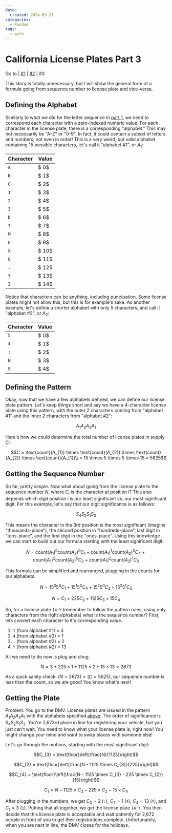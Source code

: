 ```yaml
---
date:
  created: 2024-09-27
categories:
  - Random
tags:
  - math
---
```

# California License Plates Part 3

Go to
| [\#1](./2024-09-20-ca-license-plate-1.md)
| [\#2](./2024-09-26-ca-license-plate-2.md)
| \#3

This story is totally unnecessary, but I will show the general form of a formula going from sequence number to license plate and vice-versa.

<!-- more -->

## Defining the Alphabet

Similarly to what we did for the letter sequence in [part 1](./2024-09-20-ca-license-plate-1.md), we need to correspond each character with a zero-indexed numeric value. For each character in the license plate, there is a corresponding "alphabet." This may not necessarily be "A-Z" or "0-9". In fact, it could contain a subset of letters and numbers, not even in order! This is a very weird, but valid alphabet containing 15 possible characters, let's call it "alphabet \#1", or $A_{1}$:

| Character | Value |
| --------- | ----- |
| `A`       | $  0$ |
| `B`       | $  1$ |
| `C`       | $  2$ |
| `1`       | $  3$ |
| `2`       | $  4$ |
| `3`       | $  5$ |
| `D`       | $  6$ |
| `7`       | $  7$ |
| `M`       | $  8$ |
| `U`       | $  9$ |
| `X`       | $ 10$ |
| `8`       | $ 11$ |
| `.`       | $ 12$ |
| `Y`       | $ 13$ |
| `Z`       | $ 14$ |

Notice that characters can be anything, including punctuation. Some license plates might not allow this, but this is for example's sake. As another example, let's define a shorter alphabet with only 5 characters, and call it "alphabet \#2", or $A_{2}$:

| Character | Value |
| --------- | ----- |
| `5`       | $  0$ |
| `4`       | $  1$ |
| `:`       | $  2$ |
| `N`       | $  3$ |
| `9`       | $  4$ |

## Defining the Pattern

Okay, now that we have a few alphabets defined, we can define our license plate pattern. Let's keep things short and say we have a 4-character license plate using this pattern, with the outer 2 characters coming from "alphabet \#1" and the inner 2 characters from "alphabet \#2":

$$A_{1}A_{2}A_{2}A_{1}$$

Here's how we could determine the total number of license plates in supply $C$:

$$C = \text{count}(A_{1}) \times \text{count}(A_{2}) \times \text{count}(A_{2}) \times \text{count}(A_{1})\\
= 15 \times 5 \times 5 \times 15 = 5625$$

## Getting the Sequence Number

So far, pretty simple. Now what about going from the license plate to the sequence number $N$, where $C_{i}$ is the character at position $i$? This also depends which digit position $i$ is our least significant vs. our most significant digit. For this example, let's say that our digit significance is as follows:

$$S_{4}S_{2}S_{1}S_{3}$$

This means the character in the 3rd position is the most significant (imagine "thousands-place"), the second position in "hundreds-place", last digit in "tens-place", and the first digit in the "ones-place". Using this knowledge we can start to build out our formula starting with the least significant digit:

$$N = \text{count}(A_{1})^{0}\text{count}(A_{2})^{0}C_{1} + \text{count}(A_{1})^{1}\text{count}(A_{2})^{0}C_{4} + \text{count}(A_{1})^{2}\text{count}(A_{2})^{0}C_{2} + \text{count}(A_{1})^{2}\text{count}(A_{2})^{1}C_{3}$$

This formula can be simplified and rearranged, plugging in the counts for our alphabets.

$$N = 15^{0}5^{0}C_{1} + 15^{1}5^{0}C_{4} + 15^{2}5^{0}C_{2} + 15^{2}5^{1}C_{3}$$

$$N = C_{1} + 225C_{2} + 1125C_{3} + 15C_{4}$$

So, for a license plate `14:Y` (remember to follow the pattern rules, using only characters from the right alphabets) what is the sequence number? First, lets convert each character to it's corresponding value.

1. `1` (from alphabet \#1) = $3$
1. `4` (from alphabet \#2) = $1$
1. `:` (from alphabet \#2) = $2$
1. `Y` (from alphabet \#2) = $13$

All we need to do now is plug and chug.

$$N = 3 + 225 \times 1 + 1125 \times 2 + 15 \times 13 = 2673$$

As a quick sanity check: $(N=2673)<(C=5625)$, our sequence number is less than the count, so we are good! You know what's next!

## Getting the Plate

Problem: You go to the DMV. License plates are issued in the pattern $A_{1}A_{2}A_{2}A_{1}$ with the alphabets specified [above](#defining-the-alphabet). The order of significance is $S_{4}S_{2}S_{1}S_{3}$. You're 2,673rd place in line for registering your vehicle, but you just can't wait. You need to know what your license plate is, right now! You might change your mind and want to swap places with someone else!

Let's go through the motions, starting with the most significant digit:

$$C_{3} = \text{floor}\left(\frac{N}{1125}\right)$$

$$C_{2} = \text{floor}\left(\frac{N - 1125 \times C_{3}}{225}\right)$$

$$C_{4} = \text{floor}\left(\frac{N - 1125 \times C_{3} - 225 \times C_{2}}{15}\right)$$

$$C_{1} = N - 1125 \times C_{3} - 225 \times C_{2} - 15 \times C_{4}$$

After plugging in the numbers, we get $C_{3}=2$ (`:`), $C_{2}=1$ (`4`), $C_{4}=13$ (`Y`), and $C_{1}=3$ (`1`). Putting that all together, we get the license plate `14:Y`. You then decide that this license plate is acceptable and wait patiently for 2,672 people in front of you to get their registrations complete. Unfortunately, when you are next in line, the DMV closes for the holidays.